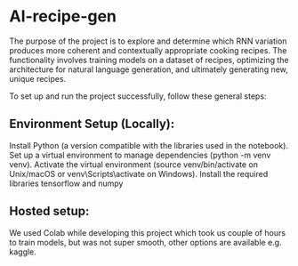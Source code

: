 # AI-recipe-gen

The purpose of the project is to explore and determine which RNN variation produces more coherent and contextually appropriate cooking recipes. The functionality involves training models on a dataset of recipes, optimizing the architecture for natural language generation, and ultimately generating new, unique recipes.

To set up and run the project successfully, follow these general steps:

## Environment Setup (Locally):

Install Python (a version compatible with the libraries used in the notebook).
Set up a virtual environment to manage dependencies (python -m venv venv).
Activate the virtual environment (source venv/bin/activate on Unix/macOS or venv\Scripts\activate on Windows).
Install the required libraries  tensorflow and numpy

## Hosted setup:

We used Colab while developing this project which took us couple of hours to train models, but was not super smooth, other options are available e.g. kaggle.
